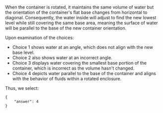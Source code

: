 When the container is rotated, it maintains the same volume of water but the orientation of the container's flat base changes from horizontal to diagonal. Consequently, the water inside will adjust to find the new lowest level while still covering the same base area, meaning the surface of water will be parallel to the base of the new container orientation.

Upon examination of the choices:
- Choice 1 shows water at an angle, which does not align with the new base level.
- Choice 2 also shows water at an incorrect angle.
- Choice 3 displays water covering the smallest base portion of the container, which is incorrect as the volume hasn't changed.
- Choice 4 depicts water parallel to the base of the container and aligns with the behavior of fluids within a rotated enclosure.

Thus, we select:

```
{
    "answer": 4
}
```